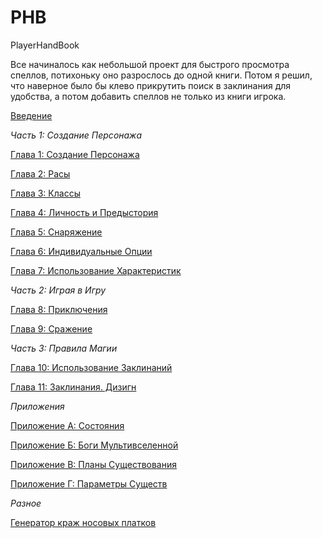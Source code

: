 # PHB
<p>PlayerHandBook</p>
<p>Все начиналось как небольшой проект для быстрого просмотра спеллов, потихоньку оно разрослось до одной книги. Потом я решил, что наверное было бы клево прикрутить поиск в заклинания для удобства, а потом добавить спеллов не только из книги игрока.

<p><a href="Chapter00.html">Введение</a></p>
<p><i>Часть 1: Создание Персонажа</i></p>
<p><a href="Chapter01.html">Глава 1: Создание Персонажа</a></p>
<p><a href="Chapter02.html">Глава 2: Расы</a></p>
<p><a href="Chapter03.html">Глава 3: Классы</a></p>
<p><a href="Chapter04.html">Глава 4: Личность и Предыстория</a></p>
<p><a href="Chapter05.html">Глава 5: Снаряжение</a></p>
<p><a href="Chapter06.html">Глава 6: Индивидуальные Опции</a></p>
<p><a href="Chapter07.html">Глава 7: Использование Характеристик</a></p>
<p><i>Часть 2: Играя в Игру</i></p>
<p><a href="Chapter08.html">Глава 8: Приключения</a></p>
<p><a href="Chapter09.html">Глава 9: Сражение</a></p>
<p><i>Часть 3: Правила Магии</i></p>
<p><a href="Chapter10.html">Глава 10: Использование Заклинаний</a></p>
<p><a href="Chapter11gen.html">Глава 11: Заклинания. Дизигн</a></p>
<p><i>Приложения</i></p>
<p><a href="Attachment01.html">Приложение A: Состояния</a></p>
<p><a href="Attachment02.html">Приложение Б: Боги Мультивселенной</a></p>
<p><a href="Attachment03.html">Приложение В: Планы Существования</a></p>
<p><a href="Attachment04.html">Приложение Г: Параметры Существ</a></p>
<p><i>Разное</i></p>
<p><a href="pocket.html">Генератор краж носовых платков</a></p>
